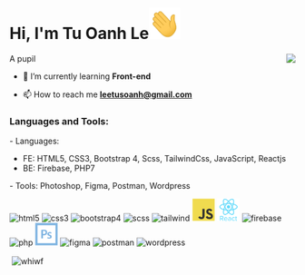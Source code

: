 ### <h1>Hi, I'm Tu Oanh Le<img src="https://raw.githubusercontent.com/ABSphreak/ABSphreak/master/gifs/Hi.gif" height="55px" width="55px" style="max-width:100%;"></h1> 
<img align="right" src="https://encrypted-tbn0.gstatic.com/images?q=tbn:ANd9GcSmnm7dr2hsNxSi9aJyF6F_eOXkNmjEGhj_jw&usqp=CAU">

<p align="left">A pupil</p>

- 🌱 I’m currently learning **Front-end**

- 📫 How to reach me **leetusoanh@gmail.com**

<!-- <h3 align="left">Connect with me:</h3>
<p align="left">
<a href="https://fb.com/whiwf" target="blank"><img align="center" src="https://raw.githubusercontent.com/rahuldkjain/github-profile-readme-generator/master/src/images/icons/Social/facebook.svg" alt="whiwf" height="30" width="40" /></a>
<a href="https://instagram.com/whiwf_projects" target="blank"><img align="center" src="https://raw.githubusercontent.com/rahuldkjain/github-profile-readme-generator/master/src/images/icons/Social/instagram.svg" alt="whiwf" height="30" width="40" /></a>
</p> -->

<h3 align="left">Languages and Tools:</h3>
<span>- Languages:</span>
<ul>
  <li>FE: HTML5, CSS3, Bootstrap 4, Scss, TailwindCss, JavaScript, Reactjs</li>
  <li>BE: Firebase, PHP7</li>
</ul>
<span>- Tools:</span>
Photoshop, Figma, Postman, Wordpress
<p align="left">
  <img
    src="https://cdn-icons-png.flaticon.com/512/174/174854.png"
    alt="html5"
    width="40"
    height="40"
  />
  <img
    src="https://cdn-icons-png.flaticon.com/512/732/732190.png"
    alt="css3"
    width="40"
    height="40"
  />
  <img
    src="https://cdn-icons-png.flaticon.com/512/5968/5968672.png"
    alt="bootstrap4"
    width="40"
    height="40"
  />
  <img
    src="https://cdn-icons-png.flaticon.com/512/5968/5968358.png"
    alt="scss"
    width="40"
    height="40"
  />   
  <img
    src="https://www.vectorlogo.zone/logos/tailwindcss/tailwindcss-icon.svg"
    alt="tailwind"
    width="40"
    height="40"
  />
  <img
    src="https://raw.githubusercontent.com/devicons/devicon/master/icons/javascript/javascript-original.svg"
    alt="javascript"
    width="40"
    height="40"
  />
  <img
    src="https://raw.githubusercontent.com/devicons/devicon/master/icons/react/react-original-wordmark.svg"
    alt="react"
    width="40"
    height="40"
  />
  <img
    src="https://www.vectorlogo.zone/logos/firebase/firebase-icon.svg"
    alt="firebase"
    width="40"
    height="40"
  />
  <img
    src="https://cdn-icons-png.flaticon.com/512/5968/5968332.png"
    alt="php"
    width="40"
    height="40"
  />
  <img
    src="https://raw.githubusercontent.com/devicons/devicon/master/icons/photoshop/photoshop-line.svg"
    alt="photoshop"
    width="40"
    height="40"
  />
  <img
    src="https://www.vectorlogo.zone/logos/figma/figma-icon.svg"
    alt="figma"
    width="40"
    height="40"
  />
  <img
    src="https://www.vectorlogo.zone/logos/getpostman/getpostman-icon.svg"
    alt="postman"
    width="40"
    height="40"
  />
  <img
    src="https://cdn-icons-png.flaticon.com/512/168/168810.png"
    alt="wordpress"
    width="40"
    height="40"
  />
</p>

<!-- <p><img align="left" src="https://github-readme-stats.vercel.app/api/top-langs?username=whiwf&show_icons=true&locale=en&layout=compact" alt="whiwf" /></p> -->

<p>&nbsp;<img align="center" src="https://github-readme-stats.vercel.app/api?username=whiwf&show_icons=true&theme=radical" alt="whiwf" /></p>

